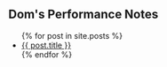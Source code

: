 ## Dom's Performance Notes

<ul>
  {% for post in site.posts %}
    <li>
      <a href="{{ site.baseurl }}{{ post.url }}">{{ post.title }} </a>
    </li>
  {% endfor %}
</ul>

